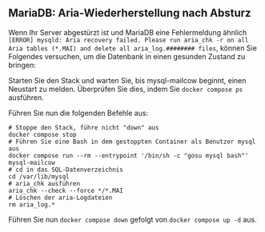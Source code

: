 ## MariaDB: Aria-Wiederherstellung nach Absturz

Wenn Ihr Server abgestürzt ist und MariaDB eine Fehlermeldung ähnlich `[ERROR] mysqld: Aria recovery failed. Please run aria_chk -r on all Aria tables (*.MAI) and delete all aria_log.######## files`, können Sie Folgendes versuchen, um die Datenbank in einen gesunden Zustand zu bringen:

Starten Sie den Stack und warten Sie, bis mysql-mailcow beginnt, einen Neustart zu melden. Überprüfen Sie dies, indem Sie `docker compose ps` ausführen.

Führen Sie nun die folgenden Befehle aus:

```
# Stoppe den Stack, führe nicht "down" aus
docker compose stop
# Führen Sie eine Bash in dem gestoppten Container als Benutzer mysql aus
docker compose run --rm --entrypoint '/bin/sh -c "gosu mysql bash"' mysql-mailcow
# cd in das SQL-Datenverzeichnis
cd /var/lib/mysql
# aria_chk ausführen
aria_chk --check --force */*.MAI
# Löschen der aria-Logdateien
rm aria_log.*
```

Führen Sie nun `docker compose down` gefolgt von `docker compose up -d` aus.